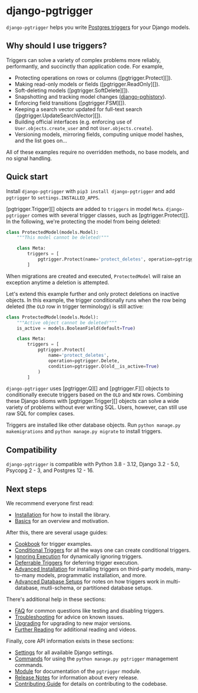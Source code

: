 # django-pgtrigger

`django-pgtrigger` helps you write [Postgres triggers](https://www.postgresql.org/docs/current/sql-createtrigger.html) for your Django models.

## Why should I use triggers?

Triggers can solve a variety of complex problems more reliably, performantly, and succinctly than application code. For example,

* Protecting operations on rows or columns ([pgtrigger.Protect][]).
* Making read-only models or fields ([pgtrigger.ReadOnly][]).
* Soft-deleting models ([pgtrigger.SoftDelete][]).
* Snapshotting and tracking model changes ([django-pghistory](https://django-pghistory.readthedocs.io)).
* Enforcing field transitions ([pgtrigger.FSM][]).
* Keeping a search vector updated for full-text search ([pgtrigger.UpdateSearchVector][]).
* Building official interfaces (e.g. enforcing use of `User.objects.create_user` and not `User.objects.create`).
* Versioning models, mirroring fields, computing unique model hashes, and the list goes on...

All of these examples require no overridden methods, no base models, and no signal handling.

## Quick start

Install `django-pgtrigger` with `pip3 install django-pgtrigger` and add `pgtrigger` to `settings.INSTALLED_APPS`.

[pgtrigger.Trigger][] objects are added to `triggers` in model `Meta`. `django-pgtrigger` comes with several trigger classes, such as [pgtrigger.Protect][]. In the following, we're protecting the model from being deleted:

```python
class ProtectedModel(models.Model):
    """This model cannot be deleted!"""

    class Meta:
        triggers = [
            pgtrigger.Protect(name='protect_deletes', operation=pgtrigger.Delete)
        ]
```

When migrations are created and executed, `ProtectedModel` will raise an exception anytime a deletion is attempted.

Let's extend this example further and only protect deletions on inactive objects. In this example, the trigger conditionally runs when the row being deleted (the `OLD` row in trigger terminology) is still active:

```python
class ProtectedModel(models.Model):
    """Active object cannot be deleted!"""
    is_active = models.BooleanField(default=True)

    class Meta:
        triggers = [
            pgtrigger.Protect(
                name='protect_deletes',
                operation=pgtrigger.Delete,
                condition=pgtrigger.Q(old__is_active=True)
            )
        ]
```

`django-pgtrigger` uses [pgtrigger.Q][] and [pgtrigger.F][] objects to conditionally execute triggers based on the `OLD` and `NEW` rows. Combining these Django idioms with [pgtrigger.Trigger][] objects can solve a wide variety of problems without ever writing SQL. Users, however, can still use raw SQL for complex cases.

Triggers are installed like other database objects. Run `python manage.py makemigrations` and `python manage.py migrate` to install triggers.

## Compatibility

`django-pgtrigger` is compatible with Python 3.8 - 3.12, Django 3.2 - 5.0, Psycopg 2 - 3, and Postgres 12 - 16.

## Next steps

We recommend everyone first read:

* [Installation](installation.md) for how to install the library.
* [Basics](basics.md) for an overview and motivation.

After this, there are several usage guides:

* [Cookbook](cookbook.md) for trigger examples.
* [Conditional Triggers](conditional.md) for all the ways one can create conditional triggers.
* [Ignoring Execution](ignoring_triggers.md) for dynamically ignoring triggers.
* [Deferrable Triggers](deferrable.md) for deferring trigger execution.
* [Advanced Installation](advanced_installation.md) for installing triggers on third-party models, many-to-many models, programmatic installation, and more.
* [Advanced Database Setups](advanced_db.md) for notes on how triggers work in multi-database, mutli-schema, or partitioned database setups.

There's additional help in these sections:

* [FAQ](faq.md) for common questions like testing and disabling triggers.
* [Troubleshooting](troubleshooting.md) for advice on known issues.
* [Upgrading](upgrading.md) for upgrading to new major versions.
* [Further Reading](further_reading.md) for additional reading and videos.

Finally, core API information exists in these sections:

* [Settings](settings.md) for all available Django settings.
* [Commands](commands.md) for using the `python manage.py pgtrigger` management commands.
* [Module](module.md) for documentation of the `pgtrigger` module.
* [Release Notes](release_notes.md) for information about every release.
* [Contributing Guide](contributing.md) for details on contributing to the codebase.
